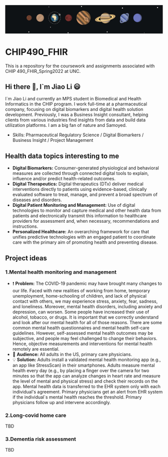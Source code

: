 <img src="https://github.com/jiao826/CHIP490_FHIR/blob/cebb28fc2c55b8454439906ca221d3a1bafcdffc/solar1.jpg" width="980"/>

# CHIP490_FHIR
This is a repository for the coursework and assignments associated with CHIP 490_FHIR_Spring2022 at UNC.

## Hi there 👋, I`m Jiao Li :smiley:
I`m Jiao Li and currently an MPS student in Biomedical and Health Informatics in the CHIP program. I work full-time at a pharmaceutical company, focusing on digital biomarkers and digital health solution development. Previously, I was a Business Insight consultant, helping clients from various industries find insights from data and build data utilization platforms. I am a big fan of nature and Samoyed. 
* Skills: Pharmaceutical Regulatory Science / Digital Biomarkers / Business Insight / Project Management

## Health data topics interesting to me
* **Digital Biomarkers:** Consumer-generated physiological and behavioral measures are collected through connected digital tools to explain, influence and/or predict health-related outcomes.
* **Digital Therapeutics:** Digital therapeutics (DTx) deliver medical interventions directly to patients using evidence-based, clinically evaluated software to treat, manage, and prevent a broad spectrum of diseases and disorders.
* **Digital Patient Monitoring and Management:** Use of digital technologies to monitor and capture medical and other health data from patients and electronically transmit this information to healthcare providers for assessment and, when necessary, recommendations and instructions.
* **Personalized Healthcare:** An overarching framework for care that unifies predictive technologies with an engaged patient to coordinate care with the primary aim of promoting health and preventing disease.

## Project ideas
### 1.Mental health monitoring and management
* :exclamation: **Problem:** The COVID-19 pandemic may have brought many changes to our life. Faced with new realities of working from home, temporary unemployment, home-schooling of children, and lack of physical contact with others, we may experience stress, anxiety, fear, sadness, and loneliness. Moreover, mental health disorders, including anxiety and depression, can worsen. Some people have increased their use of alcohol, tobacco, or drugs. It is important that we correctly understand and look after our mental health for all of those reasons. There are some common mental health questionnaires and mental health self-care guidelines. However, self-assessed mental health outcomes may be subjective, and people may feel challenged to change their behaviors. Hence, objective measurements and interventions for mental health remotely are essential.   
* :couple: **Audience:** All adults in the US, primary care physicians.
* :bulb: **Solution:** Adults install a validated mental health monitoring app (e.g., an app like StressScan) in their smartphones. Adults measure mental health every day (e.g., by placing a finger over the camera for two minutes so that the app can analyze changes in heart rate and measure the level of mental and physical stress) and check their records on the app. Mental health data is transferred to the EHR system only with each individual's agreement. Primary physicians get an alert from EHR system if the individual`s mental health reaches the threshold. Primary physicians follow up and intervene accordingly. 
### 2.Long-covid home care
TBD
### 3.Dementia risk assessment
TBD
